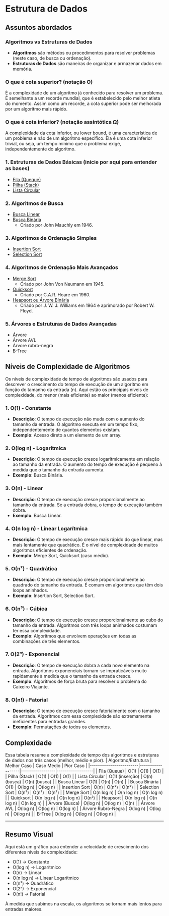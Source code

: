 # Estrutura de Dados

## Assuntos abordados

### Algoritmos vs Estruturas de Dados
  - **Algoritmos** são métodos ou procedimentos para resolver problemas (neste caso, de busca ou ordenação).
  - **Estruturas de Dados** são maneiras de organizar e armazenar dados em memória.

### O que é cota superior? (notação O)
É a complexidade de um algoritmo já conhecido para resolver um problema. É semelhante a um recorde mundial, que é estabelecido pelo melhor atleta do momento. Assim como um recorde, a cota superior pode ser melhorada por um algoritmo mais rápido.

### O que é cota inferior? (notação assintótica Ω)
A complexidade da cota inferior, ou lower bound, é uma característica de um problema e não de um algoritmo específico. Ela é uma cota inferior trivial, ou seja, um tempo mínimo que o problema exige, independentemente do algoritmo.

### 1. **Estruturas de Dados Básicas (inicie por aqui para entender as bases)**
  - <a href="https://github.com/JandersonMota/estrutura-de-dados/tree/main/Fila">Fila (Queque)</a>
  - <a href="https://github.com/JandersonMota/estrutura-de-dados/tree/main/Pilha">Pilha (Stack)</a>
  - <a href="https://github.com/JandersonMota/estrutura-de-dados/tree/main/Lista-Circular">Lista Circular</a>

### 2. **Algoritmos de Busca**
  - <a href="https://github.com/JandersonMota/estrutura-de-dados/tree/main/Busca-Linear">Busca Linear</a>
  - <a href="https://github.com/JandersonMota/estrutura-de-dados/tree/main/Busca-Binaria">Busca Binária</a>
    - Criado por John Mauchly em 1946.

### 3. **Algoritmos de Ordenação Simples**
  - <a href="https://github.com/JandersonMota/estrutura-de-dados/tree/main/Insertion-Sort">Insertion Sort</a>
  - <a href="https://github.com/JandersonMota/estrutura-de-dados/tree/main/Selection-Sort">Selection Sort</a>

### 4. **Algoritmos de Ordenação Mais Avançados**
  - <a href="https://github.com/JandersonMota/estrutura-de-dados/tree/main/Merge-Sort">Merge Sort</a>
    - Criado por John Von Neumann em 1945.
  - <a href="https://github.com/JandersonMota/estrutura-de-dados/tree/main/Quicksort">Quicksort</a>
    - Criado por C.A.R. Hoare em 1960.
  - <a href="https://github.com/JandersonMota/estrutura-de-dados/blob/main/Heapsort">Heapsort ou Árvore Binária</a>
    - Criado por J. W. J. Williams em 1964 e aprimorado por Robert W. Floyd.

### 5. **Árvores e Estruturas de Dados Avançadas**
  - Árvore
  - Árvore AVL
  - Árvore rubro-negra
  - B-Tree

## Níveis de Complexidade de Algoritmos

Os níveis de complexidade de tempo de algoritmos são usados para descrever o crescimento do tempo de execução de um algoritmo em função do tamanho da entrada (n). Aqui estão os principais níveis de complexidade, do menor (mais eficiente) ao maior (menos eficiente):

### 1. **O(1) - Constante**
- **Descrição**: O tempo de execução não muda com o aumento do tamanho da entrada. O algoritmo executa em um tempo fixo, independentemente de quantos elementos existam.
- **Exemplo**: Acesso direto a um elemento de um array.

### 2. **O(log n) - Logarítmica**
- **Descrição**: O tempo de execução cresce logaritmicamente em relação ao tamanho da entrada. O aumento do tempo de execução é pequeno à medida que o tamanho da entrada aumenta.
- **Exemplo**: Busca Binária.

### 3. **O(n) - Linear**
- **Descrição**: O tempo de execução cresce proporcionalmente ao tamanho da entrada. Se a entrada dobra, o tempo de execução também dobra.
- **Exemplo**: Busca Linear.

### 4. **O(n log n) - Linear Logarítmica**
- **Descrição**: O tempo de execução cresce mais rápido do que linear, mas mais lentamente que quadrático. É o nível de complexidade de muitos algoritmos eficientes de ordenação.
- **Exemplo**: Merge Sort, Quicksort (caso médio).

### 5. **O(n²) - Quadrática**
- **Descrição**: O tempo de execução cresce proporcionalmente ao quadrado do tamanho da entrada. É comum em algoritmos que têm dois loops aninhados.
- **Exemplo**: Insertion Sort, Selection Sort.

### 6. **O(n³) - Cúbica**
- **Descrição**: O tempo de execução cresce proporcionalmente ao cubo do tamanho da entrada. Algoritmos com três loops aninhados costumam ter essa complexidade.
- **Exemplo**: Algoritmos que envolvem operações em todas as combinações de três elementos.

### 7. **O(2ⁿ) - Exponencial**
- **Descrição**: O tempo de execução dobra a cada novo elemento na entrada. Algoritmos exponenciais tornam-se impraticáveis muito rapidamente à medida que o tamanho da entrada cresce.
- **Exemplo**: Algoritmos de força bruta para resolver o problema do Caixeiro Viajante.

### 8. **O(n!) - Fatorial**
- **Descrição**: O tempo de execução cresce fatorialmente com o tamanho da entrada. Algoritmos com essa complexidade são extremamente ineficientes para entradas grandes.
- **Exemplo**: Permutações de todos os elementos.

## Complexidade
Essa tabela resume a complexidade de tempo dos algoritmos e estruturas de dados nos três casos (melhor, médio e pior).
| Algoritmo/Estrutura    | Melhor Caso      | Caso Médio      | Pior Caso        |
|------------------------|------------------|-----------------|------------------|
| Fila (Queue)           | O(1)             | O(1)            | O(1)             |
| Pilha (Stack)          | O(1)             | O(1)            | O(1)             |
| Lista Circular         | O(1) (inserção)  | O(n) (busca)    | O(n) (busca)     |
| Busca Linear           | O(1)             | O(n)            | O(n)             |
| Busca Binária          | O(1)             | O(log n)        | O(log n)         |
| Insertion Sort         | O(n)             | O(n²)           | O(n²)            |
| Selection Sort         | O(n²)            | O(n²)           | O(n²)            |
| Merge Sort             | O(n log n)       | O(n log n)      | O(n log n)       |
| Quicksort              | O(n log n)       | O(n log n)      | O(n²)            |
| Heapsort               | O(n log n)       | O(n log n)      | O(n log n)       |
| Árvore (Busca)         | O(log n)         | O(log n)        | O(n)             |
| Árvore AVL             | O(log n)         | O(log n)        | O(log n)         |
| Árvore Rubro-Negra     | O(log n)         | O(log n)        | O(log n)         |
| B-Tree                 | O(log n)         | O(log n)        | O(log n)         |

---

## Resumo Visual
Aqui está um gráfico para entender a velocidade de crescimento dos diferentes níveis de complexidade:

- O(1) → Constante
- O(log n) → Logarítmico
- O(n) → Linear
- O(n log n) → Linear Logarítmico
- O(n²) → Quadrático
- O(2ⁿ) → Exponencial
- O(n!) → Fatorial

À medida que subimos na escala, os algoritmos se tornam mais lentos para entradas maiores.
